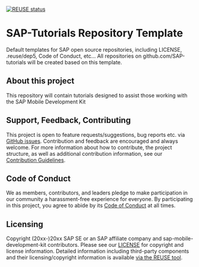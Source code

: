 [![REUSE status](https://api.reuse.software/badge/github.com/sap-tutorials/sap-mobile-development-kit)](https://api.reuse.software/info/github.com/sap-tutorials/sap-mobile-development-kit)

# SAP-Tutorials Repository Template

Default templates for SAP open source repositories, including LICENSE, .reuse/dep5, Code of Conduct, etc... All repositories on github.com/SAP-tutorials will be created based on this template.

## About this project

This repository will contain tutorials designed to assist those working with the SAP Mobile Development Kit

## Support, Feedback, Contributing

This project is open to feature requests/suggestions, bug reports etc. via [GitHub issues](https://github.com/sap-tutorials/sap-mobile-development-kit/issues). Contribution and feedback are encouraged and always welcome. For more information about how to contribute, the project structure, as well as additional contribution information, see our [Contribution Guidelines](CONTRIBUTING.md).

## Code of Conduct

We as members, contributors, and leaders pledge to make participation in our community a harassment-free experience for everyone. By participating in this project, you agree to abide by its [Code of Conduct](CODE_OF_CONDUCT.md) at all times.

## Licensing

Copyright (20xx-)20xx SAP SE or an SAP affiliate company and sap-mobile-development-kit contributors. Please see our [LICENSE](LICENSE) for copyright and license information. Detailed information including third-party components and their licensing/copyright information is available [via the REUSE tool](https://api.reuse.software/info/github.com/SAP-toturials/sap-mobile-development-kit).
